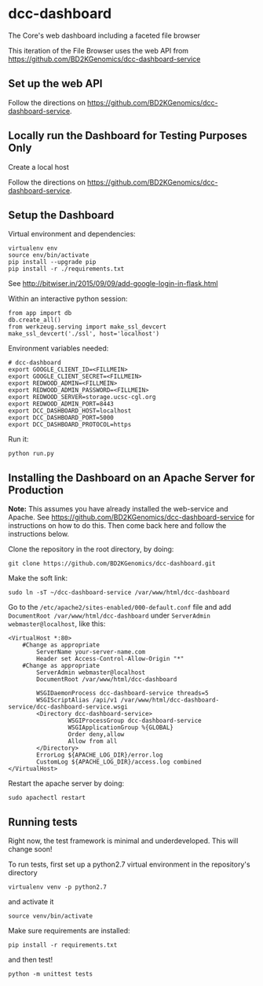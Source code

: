 # dcc-dashboard

The Core's web dashboard including a faceted file browser

This iteration of the File Browser uses the web API from https://github.com/BD2KGenomics/dcc-dashboard-service

## Set up the web API

Follow the directions on https://github.com/BD2KGenomics/dcc-dashboard-service. 
   
## Locally run the Dashboard for Testing Purposes Only
Create a local host

Follow the directions on https://github.com/BD2KGenomics/dcc-dashboard-service.

## Setup the Dashboard

Virtual environment and dependencies:

    virtualenv env
    source env/bin/activate
    pip install --upgrade pip
    pip install -r ./requirements.txt

See http://bitwiser.in/2015/09/09/add-google-login-in-flask.html

Within an interactive python session:

    from app import db
    db.create_all()
    from werkzeug.serving import make_ssl_devcert
    make_ssl_devcert('./ssl', host='localhost')

Environment variables needed:

    # dcc-dashboard
    export GOOGLE_CLIENT_ID=<FILLMEIN>
    export GOOGLE_CLIENT_SECRET=<FILLMEIN>
    export REDWOOD_ADMIN=<FILLMEIN>
    export REDWOOD_ADMIN_PASSWORD=<FILLMEIN>
    export REDWOOD_SERVER=storage.ucsc-cgl.org
    export REDWOOD_ADMIN_PORT=8443
    export DCC_DASHBOARD_HOST=localhost
    export DCC_DASHBOARD_PORT=5000
    export DCC_DASHBOARD_PROTOCOL=https

Run it:

    python run.py

## Installing the Dashboard on an Apache Server for Production
<b>Note:</b> This assumes you have already installed the web-service and Apache. See https://github.com/BD2KGenomics/dcc-dashboard-service for instructions on how to do this. Then come back here and follow the instructions below.

Clone the repository in the root directory, by doing: 
```
git clone https://github.com/BD2KGenomics/dcc-dashboard.git
```
Make the soft link: 
```
sudo ln -sT ~/dcc-dashboard-service /var/www/html/dcc-dashboard
```

Go to the `/etc/apache2/sites-enabled/000-default.conf` file and add `DocumentRoot /var/www/html/dcc-dashboard` under `ServerAdmin webmaster@localhost`, like this:

```
<VirtualHost *:80>
	#Change as appropriate
        ServerName your-server-name.com 
        Header set Access-Control-Allow-Origin "*"
	#Change as appropriate
        ServerAdmin webmaster@localhost
        DocumentRoot /var/www/html/dcc-dashboard

        WSGIDaemonProcess dcc-dashboard-service threads=5
        WSGIScriptAlias /api/v1 /var/www/html/dcc-dashboard-service/dcc-dashboard-service.wsgi
        <Directory dcc-dashboard-service>
                 WSGIProcessGroup dcc-dashboard-service
                 WSGIApplicationGroup %{GLOBAL}
                 Order deny,allow
                 Allow from all
        </Directory>
        ErrorLog ${APACHE_LOG_DIR}/error.log
        CustomLog ${APACHE_LOG_DIR}/access.log combined
</VirtualHost>
```
Restart the apache server by doing: 
```
sudo apachectl restart
```

## Running tests

Right now, the test framework is minimal and underdeveloped. This will
change soon!

To run tests, first set up a python2.7 virtual environment in the
repository's directory

```
virtualenv venv -p python2.7
```

and activate it

```
source venv/bin/activate
```

Make sure requirements are installed:

```
pip install -r requirements.txt
```

and then test!

```
python -m unittest tests
```